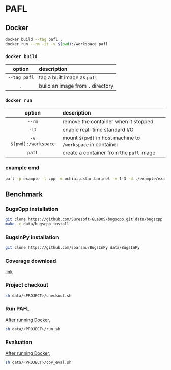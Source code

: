# PAFL

## Docker

```sh
docker build --tag pafl .
docker run --rm -it -v $(pwd):/workspace pafl
```

### `docker build`
| option       | description                       |
| :----------: | :-------------------------------- |
| `--tag pafl` | tag a built image as `pafl`       |
| `.`          | build an image from `.` directory |

### `docker run`
| option                 | description                                                 |
| :--------------------: | :---------------------------------------------------------- |
| `--rm`                 | remove the container when it stopped                        |
| `-it`                  | enable real-time standard I/O                               |
| `-v $(pwd):/workspace` | mount `$(pwd)` in host machine to `/workspace` in container |
| `pafl`                 | create a container from the `pafl` image                    |

### example cmd
```sh
pafl -p example -l cpp -m ochiai,dstar,barinel -v 1-3 -d ./example/example -t ./example/test_example -i ./example/oracle --pafl
```






## Benchmark

### BugsCpp installation
```sh
git clone https://github.com/Suresoft-GLaDOS/bugscpp.git data/bugscpp
make -c data/bugscpp install
```

### BugsInPy installation
```sh
git clone https://github.com/soarsmu/BugsInPy data/BugsInPy
```

### Coverage download
[link](https://figshare.com/s/1ddbc7dad6d792d1d4dc)

### Project checkout
```sh
sh data/<PROJECT>/checkout.sh
```

### Run PAFL
[After running Docker,](#docker)
```sh
sh data/<PROJECT>/run.sh
```

### Evaluation
[After running Docker,](#docker)
```sh
sh data/<PROJECT>/cov_eval.sh
```
